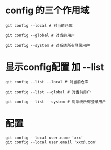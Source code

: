 # config 的三个作用域

```shell
git config --local # 对当前仓库

git config --global # 对当前用户

git config --system # 对系统所有登录用户

```

# 显示config配置 加 --list

```shell
git config --list --local # 对当前仓库

git config --list --global # 对当前用户

git config --list --system # 对系统所有登录用户
```

# 配置

```shell
git config --local user.name 'xxx'
git config --local user.email 'xxx@.com'

```
